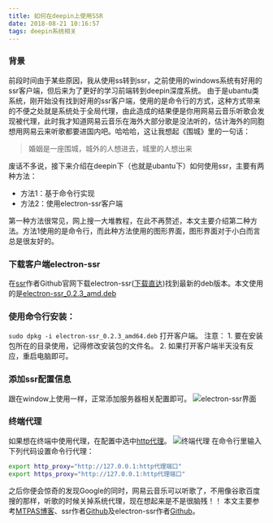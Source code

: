 ```yaml
---
title: 如何在deepin上使用SSR
date: 2018-08-21 10:16:57
tags: deepin系统相关
---
```

### 背景
前段时间由于某些原因，我从使用ss转到ssr，之前使用的windows系统有好用的ssr客户端，但后来为了更好的学习前端转到deepin深度系统。
由于是ubantu类系统，刚开始没有找到好用的ssr客户端，使用的是命令行的方式，这种方式带来的不便之处就是系统处于全局代理，由此造成的结果便是你用网易云音乐听歌会发现被代理，此时我才知道网易云音乐在海外大部分歌是没法听的，估计海外的同胞想用网易云来听歌都要进国内吧。哈哈哈，这让我想起《围城》里的一句话：
>婚姻是一座围城，城外的人想进去，城里的人想出来

废话不多说，接下来介绍在deepin下（也就是ubantu下）如何使用ssr，主要有两种方法：
* 方法1：基于命令行实现
* 方法2：使用electron-ssr客户端

第一种方法很常见，网上搜一大堆教程，在此不再赘述，本文主要介绍第二种方法。方法1使用的是命令行，而此种方法使用的图形界面，图形界面对于小白而言总是很友好的。

### 下载客户端electron-ssr
   在[ssr](https://github.com/shadowsocksrr/shadowsocks-rss)作者Github官网下载electron-ssr([下载直达](https://github.com/erguotou520/electron-ssr/releases))找到最新的deb版本。本文使用的是[electron-ssr_0.2.3_amd.deb](https://github.com/erguotou520/electron-ssr/releases/download/v0.2.3/electron-ssr_0.2.3_amd64.deb)
### 使用命令行安装：
`sudo dpkg -i electron-ssr_0.2.3_amd64.deb`
打开客户端。
注意：
    1. 要在安装包所在的目录使用，记得修改安装包的文件名。
    2. 如果打开客户端半天没有反应，重启电脑即可。 
### 添加ssr配置信息
   跟在window上使用一样，正常添加服务器相关配置即可。
   ![electron-ssr界面](https://upload-images.jianshu.io/upload_images/12812641-b80fbfcbf493e9f9.png?imageMogr2/auto-orient/strip%7CimageView2/2/w/1240)

### 终端代理
   如果想在终端中使用代理，在配置中选中[http代理](https://github.com/erguotou520/electron-ssr/blob/master/docs/HTTP_PROXY.md)。
   ![终端代理](https://upload-images.jianshu.io/upload_images/12812641-7fbb95d6bf7d9e82.png?imageMogr2/auto-orient/strip%7CimageView2/2/w/1240)
   在命令行里输入下列代码设置命令行代理：
   ```bash
   export http_proxy="http://127.0.0.1:http代理端口"
   export https_proxy="http://127.0.0.1:http代理端口"
   ```
之后你便会惊奇的发现Google的同时，网易云音乐可以听歌了，不用像谷歌百度搜的那样，听歌的时候关掉系统代理，现在想起来是不是很脑残！！
本文主要参考[MTPAS博客](https://huur.cn/course/1513.html)、ssr作者[Github](https://github.com/shadowsocksrr/shadowsocks-rss)及electron-ssr作者[Github](https://github.com/erguotou520/electron-ssr)。
